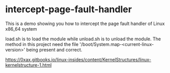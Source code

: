 intercept-page-fault-handler
============================

This is a demo showing you how to intercept the page fault handler of Linux  x86_64 system

load.sh is to load the module while unload.sh is to unload the module.
The method in this project need the file '/boot/System.map-\<current-linux-version\>' being present and correct.

https://0xax.gitbooks.io/linux-insides/content/KernelStructures/linux-kernelstructure-1.html
